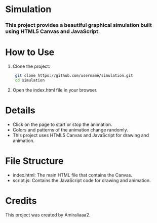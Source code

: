 # Simulation
### This project provides a beautiful graphical simulation built using HTML5 Canvas and JavaScript.

# How to Use
1. Clone the project:
   ```bash
    git clone https://github.com/username/simulation.git
    cd simulation
    ```
2. Open the index.html file in your browser.

# Details
- Click on the page to start or stop the animation.
- Colors and patterns of the animation change randomly.
- This project uses HTML5 Canvas and JavaScript for drawing and animation.

# File Structure
- index.html: The main HTML file that contains the Canvas.
- script.js: Contains the JavaScript code for drawing and animation.

# Credits
This project was created by Amiraliaaa2.
